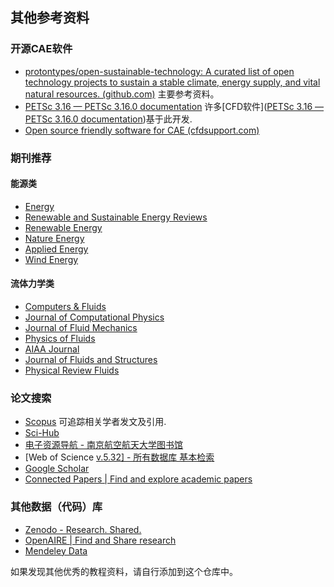 ## 其他参考资料

### 开源CAE软件

- [protontypes/open-sustainable-technology: A curated list of open technology projects to sustain a stable climate, energy supply, and vital natural resources. (github.com)](https://github.com/protontypes/open-sustainable-technology) 主要参考资料。
- [PETSc 3.16 — PETSc 3.16.0 documentation](https://petsc.org/release/) 许多[CFD软件]([PETSc 3.16 — PETSc 3.16.0 documentation](https://petsc.org/release/#related-toolkits-libraries-that-use-petsc))基于此开发.
- [Open source friendly software for CAE (cfdsupport.com)](https://www.cfdsupport.com/cae-open-source-software.html)

### 期刊推荐

#### 能源类

- [Energy](https://www.sciencedirect.com/journal/energy)
- [Renewable and Sustainable Energy Reviews](https://www.sciencedirect.com/journal/renewable-and-sustainable-energy-reviews)
- [Renewable Energy](https://www.sciencedirect.com/journal/renewable-energy)
- [Nature Energy](https://www.nature.com/nenergy/)
- [Applied Energy](https://www.sciencedirect.com/journal/applied-energy)
- [Wind Energy](https://onlinelibrary.wiley.com/journal/10991824)

#### 流体力学类

- [Computers & Fluids](https://www.sciencedirect.com/journal/computers-and-fluids)
- [Journal of Computational Physics](https://www.sciencedirect.com/journal/journal-of-computational-physics)
- [Journal of Fluid Mechanics](https://www.cambridge.org/core/journals/journal-of-fluid-mechanics)
- [Physics of Fluids](https://aip.scitation.org/journal/phf)
- [AIAA Journal](https://arc.aiaa.org/journal/aiaaj)
- [Journal of Fluids and Structures](https://www.sciencedirect.com/journal/journal-of-fluids-and-structures)
- [Physical Review Fluids](https://journals.aps.org/prfluids/)

### 论文搜索

- [Scopus](https://www.scopus.com/search/form.uri?display=basic) 可追踪相关学者发文及引用.
- [Sci-Hub](https://scihub.wikicn.top/)
- [电子资源导航 - 南京航空航天大学图书馆](http://lib.nuaa.edu.cn/do/list.php?fid=44)
- [Web of Science [v.5.32\] - 所有数据库 基本检索](http://apps.webofknowledge.com/UA_GeneralSearch_input.do?product=UA&search_mode=GeneralSearch&SID=8AqCbOvJjBZ1iJwpelN&preferencesSaved=)
- [Google Scholar](https://scholar.google.com/)
- [Connected Papers | Find and explore academic papers](https://www.connectedpapers.com/)

### 其他数据（代码）库

- [Zenodo - Research. Shared.](https://zenodo.org/)
- [OpenAIRE | Find and Share research](https://explore.openaire.eu/)
- [Mendeley Data](https://data.mendeley.com/)



如果发现其他优秀的教程资料，请自行添加到这个仓库中。
